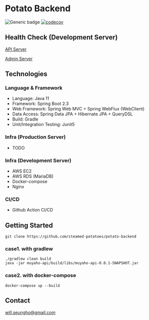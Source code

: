 # Potato Backend

![Generic badge](https://img.shields.io/badge/version-0.1.3-brightgreen.svg)
[![codecov](https://codecov.io/gh/steamed-potatoes/potato-backend/branch/develop/graph/badge.svg?token=ACoWRzqGBl)](https://codecov.io/gh/steamed-potatoes/potato-backend)

## Health Check (Development Server)

[API Server](https://api.pmarket.space/ping)

[Admin Server](https://test.pmarket.space/ping)

## Technologies

### Language & Framework
- Language: Java 11
- Framework: Spring Boot 2.3
- Web Framework: Spring Web MVC + Spring WebFlux (WebClient)
- Data Access: Spring Data JPA + Hibernate JPA + QueryDSL
- Build: Gradle
- Unit/Integration Testing: Junit5

### Infra (Production Server)
- TODO

### Infra (Development Server)
- AWS EC2
- AWS RDS (MariaDB)
- Docker-compose
- Nginx

### CI/CD
- Github Action CI/CD

## Getting Started
```shell
git clone https://github.com/steamed-potatoes/potato-backend
```

### case1. with gradlew
```shell
./gradlew clean build
java -jar muyaho-api/build/libs/muyaho-api-0.0.1-SNAPSHOT.jar 
```
### case2. with docker-compose
```shell
docker-compose up --build
```

## Contact
will.seungho@gmail.com
